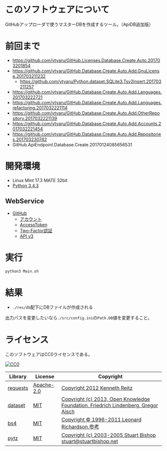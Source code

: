 ﻿# このソフトウェアについて

GitHubアップローダで使うマスターDBを作成するツール。（ApiDB追加版）

# 前回まで

* https://github.com/ytyaru/GitHub.Licenses.Database.Create.Auto.201703201854
* https://github.com/ytyaru/GitHub.Database.Create.Auto.Add.GnuLicense.201703211232
    * https://github.com/ytyaru/Python.dataset.SQLite3.Tsv2Insert.201703211257
* https://github.com/ytyaru/GitHub.Database.Create.Auto.Add.Languages.201703222721
* https://github.com/ytyaru/GitHub.Database.Create.Auto.Add.Languages.refactoring.2017032221114
* https://github.com/ytyaru/GitHub.Database.Create.Auto.Add.OtherRepository.2017032221139
* https://github.com/ytyaru/GitHub.Database.Create.Auto.Add.Accounts.2017032221454
* https://github.com/ytyaru/GitHub.Database.Create.Auto.Add.Repositories.201703230742
* GitHub.ApiEndpoint.Database.Create.20170124085656531

# 開発環境

* Linux Mint 17.3 MATE 32bit
* [Python 3.4.3](https://www.python.org/downloads/release/python-343/)

## WebService

* [GitHub](https://github.com/)
    * [アカウント](https://github.com/join?source=header-home)
    * [AccessToken](https://github.com/settings/tokens)
    * [Two-Factor認証](https://github.com/settings/two_factor_authentication/intro)
    * [API v3](https://developer.github.com/v3/)

# 実行

```sh
python3 Main.sh
```

# 結果

* `./res/db`配下にDBファイルが作成される

出力パスを変更したいなら`./src/config.ini`の`Path.DB`値を変更すること。

# ライセンス #

このソフトウェアはCC0ライセンスである。

[![CC0](http://i.creativecommons.org/p/zero/1.0/88x31.png "CC0")](http://creativecommons.org/publicdomain/zero/1.0/deed.ja)

Library|License|Copyright
-------|-------|---------
[requests](http://requests-docs-ja.readthedocs.io/en/latest/)|[Apache-2.0](https://opensource.org/licenses/Apache-2.0)|[Copyright 2012 Kenneth Reitz](http://requests-docs-ja.readthedocs.io/en/latest/user/intro/#requests)
[dataset](https://dataset.readthedocs.io/en/latest/)|[MIT](https://opensource.org/licenses/MIT)|[Copyright (c) 2013, Open Knowledge Foundation, Friedrich Lindenberg, Gregor Aisch](https://github.com/pudo/dataset/blob/master/LICENSE.txt)
[bs4](https://www.crummy.com/software/BeautifulSoup/bs4/doc/)|[MIT](https://opensource.org/licenses/MIT)|[Copyright © 1996-2011 Leonard Richardson](https://pypi.python.org/pypi/beautifulsoup4),[参考](http://tdoc.info/beautifulsoup/)
[pytz](https://github.com/newvem/pytz)|[MIT](https://opensource.org/licenses/MIT)|[Copyright (c) 2003-2005 Stuart Bishop <stuart@stuartbishop.net>](https://github.com/newvem/pytz/blob/master/LICENSE.txt)

